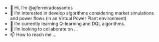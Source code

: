 - 👋 Hi, I’m @ajferreiradossantos
- 👀 I’m interested in develop algorithms considering market simulations and power flows (in an Virtual Power Plant environment)
- 🌱 I’m currently learning Q-learning and DQL algorithms. 
- 💞️ I’m looking to collaborate on ...
- 📫 How to reach me ...

<!---
ajferreiradossantos/ajferreiradossantos is a ✨ special ✨ repository because its `README.md` (this file) appears on your GitHub profile.
You can click the Preview link to take a look at your changes.
--->
